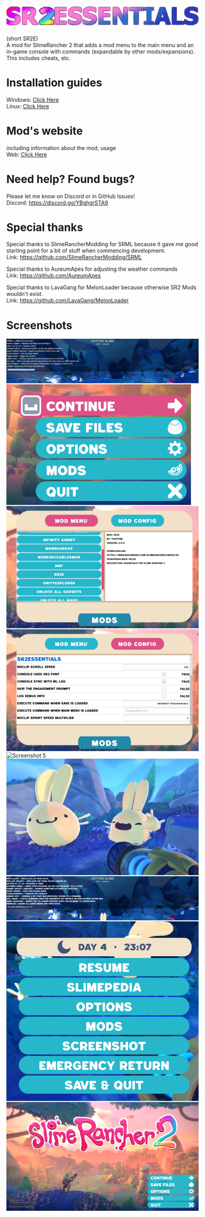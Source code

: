 # ![logo](https://github.com/ThatFinnDev/SR2E/blob/experimental/.readme/logo.png?raw=true)
(short SR2E)<br />
A mod for SlimeRancher 2 that adds a mod menu to the main menu and an in-game console with commands (expandable by other mods/expansions). This includes cheats, etc.

# Installation guides
Windows: [Click Here](https://sr2e.sr2.dev/docs/installation/windows-installation-guide)<br />
Linux: [Click Here](https://sr2e.sr2.dev/docs/installation/linux-installation-guide)

# Mod's website
including information about the mod, usage<br />
Web: [Click Here](https://sr2e.sr2.dev)

# Need help? Found bugs?
Please let me know on Discord or in GitHub Issues!<br />
Discord: https://discord.gg/YBghgrSTA9

# Special thanks
Special thanks to SlimeRancherModding for SRML because it gave me good starting point for a bit of stuff when commencing development.<br />
Link: https://github.com/SlimeRancherModding/SRML

Special thanks to AureumApes for adjusting the weather commands<br />
Link: https://github.com/AureumApes
 
Special thanks to LavaGang for MelonLoader because otherwise SR2 Mods wouldn't exist.<br />
Link: https://github.com/LavaGang/MelonLoader
# Screenshots
![Screenshot 1](https://github.com/ThatFinnDev/SR2E/blob/experimental/.readme/Screenshot1.png?raw=true)
![Screenshot 2](https://github.com/ThatFinnDev/SR2E/blob/experimental/.readme//Screenshot2.png?raw=true)
![Screenshot 3](https://github.com/ThatFinnDev/SR2E/blob/experimental/.readme//Screenshot3.png?raw=true)
![Screenshot 4](https://github.com/ThatFinnDev/SR2E/blob/experimental/.readme//Screenshot4.png?raw=true)
![Screenshot 5](https://github.com/ThatFinnDev/SR2E/blob/experimental/.readme//Screenshot5.png?raw=true)
![Screenshot 6](https://github.com/ThatFinnDev/SR2E/blob/experimental/.readme//Screenshot6.png?raw=true)
![Screenshot 7](https://github.com/ThatFinnDev/SR2E/blob/experimental/.readme//Screenshot7.png?raw=true)
![Screenshot 8](https://github.com/ThatFinnDev/SR2E/blob/experimental/.readme//Screenshot8.png?raw=true)
![Screenshot 9](https://github.com/ThatFinnDev/SR2E/blob/experimental/.readme//Screenshot9.png?raw=true)
